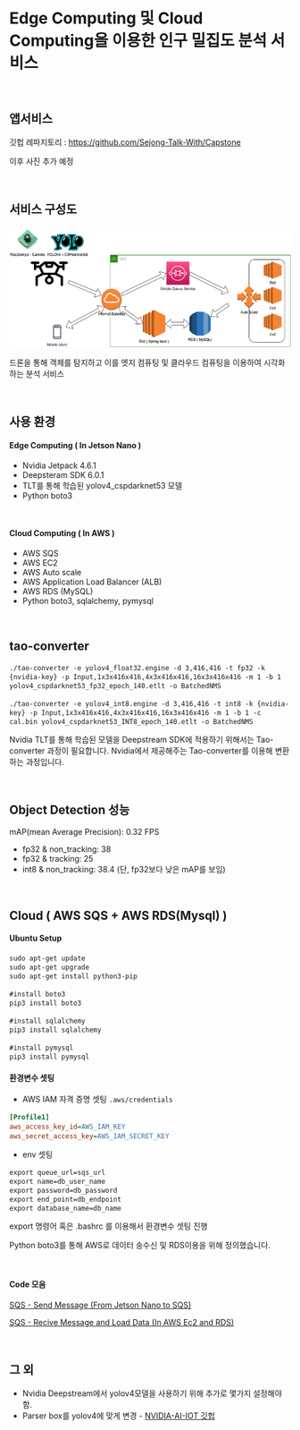 # Edge Computing 및 Cloud Computing을 이용한 인구 밀집도 분석 서비스

<br>

## 앱서비스 

깃헙 레파지토리 : https://github.com/Sejong-Talk-With/Capstone

이후 사진 추가 예정

<br>

## 서비스 구성도

<img src="/service_stream.png">

드론을 통해 객체를 탐지하고 이를 엣지 컴퓨팅 및 클라우드 컴퓨팅을 이용하여 시각화하는 분석 서비스 

<br>

## 사용 환경

#### Edge Computing ( In Jetson Nano )
- Nvidia Jetpack 4.6.1
- Deepsteram SDK 6.0.1
- TLT를 통해 학습된 yolov4_cspdarknet53 모델
- Python boto3

<br>

#### Cloud Computing ( In AWS )
- AWS SQS
- AWS EC2
- AWS Auto scale
- AWS Application Load Balancer (ALB)
- AWS RDS (MySQL)
- Python boto3, sqlalchemy, pymysql


<br>

## tao-converter

```shell
./tao-converter -e yolov4_float32.engine -d 3,416,416 -t fp32 -k {nvidia-key} -p Input,1x3x416x416,4x3x416x416,16x3x416x416 -m 1 -b 1 yolov4_cspdarknet53_fp32_epoch_140.etlt -o BatchedNMS

./tao-converter -e yolov4_int8.engine -d 3,416,416 -t int8 -k {nvidia-key} -p Input,1x3x416x416,4x3x416x416,16x3x416x416 -m 1 -b 1 -c cal.bin yolov4_cspdarknet53_INT8_epoch_140.etlt -o BatchedNMS
```
Nvidia TLT를 통해 학습된 모델을 Deepstream SDK에 적용하기 위해서는 Tao-converter 과정이 필요합니다.
Nvidia에서 제공해주는 Tao-converter를 이용해 변환하는 과정입니다.

<br>

## Object Detection 성능

mAP(mean Average Precision): 0.32
FPS
- fp32 & non_tracking: 38
- fp32 & tracking: 25
- int8 & non_tracking: 38.4 (단, fp32보다 낮은 mAP를 보임)

<br>

## Cloud ( AWS SQS + AWS RDS(Mysql) )


#### Ubuntu Setup

```shell
sudo apt-get update
sudo apt-get upgrade
sudo apt-get install python3-pip

#install boto3
pip3 install boto3

#install sqlalchemy
pip3 install sqlalchemy

#install pymysql
pip3 install pymysql
```

#### 환경변수 셋팅

- AWS IAM 자격 증명 셋팅
`.aws/credentials`

```ini
[Profile1]
aws_access_key_id=AWS_IAM_KEY
aws_secret_access_key=AWS_IAM_SECRET_KEY
```

- env 셋팅

```shell
export queue_url=sqs_url
export name=db_user_name
export password=db_password
export end_point=db_endpoint
export database_name=db_name
```
export 명령어 혹은 .bashrc 를 이용해서 환경변수 셋팅 진행

Python boto3를 통해 AWS로 데이터 송수신 및 RDS이용을 위해 정의했습니다.

<br>

#### Code 모음

[SQS - Send Message (From Jetson Nano to SQS)](https://github.com/wjdqlsdlsp/Deepstream-SDK-yolov4/blob/main/readtxt.py)

[SQS - Recive Message and Load Data (In AWS Ec2 and RDS)](https://github.com/wjdqlsdlsp/Deepstream-SDK-yolov4/blob/main/receive_sqs.py)

<br>


## 그 외

- Nvidia Deepstream에서 yolov4모델을 사용하기 위해 추가로 몇가지 설정해야함.
- Parser box를 yolov4에 맞게 변경 - [NVIDIA-AI-IOT 깃헙](https://github.com/NVIDIA-AI-IOT/deepstream_tao_apps)
